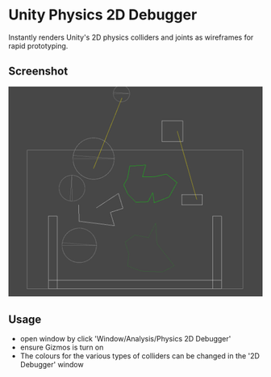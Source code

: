 # Unity Physics 2D Debugger

Instantly renders Unity's 2D physics colliders and joints as wireframes for rapid prototyping.

## Screenshot

![](https://github.com/mitay-walle/com.mitay-walle.physics2d-debugger/blob/master/Documentation~/screenshot.png)

## Usage

- open window by click 'Window/Analysis/Physics 2D Debugger'
- ensure Gizmos is turn on
- The colours for the various types of colliders can be changed in the '2D Debugger' window
